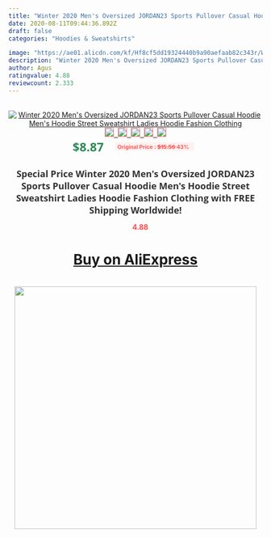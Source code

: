 ```yaml
---
title: "Winter 2020 Men's Oversized JORDAN23 Sports Pullover Casual Hoodie Men's Hoodie Street Sweatshirt Ladies Hoodie Fashion Clothing"
date: 2020-08-11T09:44:36.892Z
draft: false
categories: "Hoodies & Sweatshirts"

image: "https://ae01.alicdn.com/kf/Hf8cf5dd19324440b9a90aefaab82c343r/Winter-2020-Men-s-Oversized-JORDAN23-Sports-Pullover-Casual-Hoodie-Men-s-Hoodie-Street-Sweatshirt-Ladies.jpg"
description: "Winter 2020 Men's Oversized JORDAN23 Sports Pullover Casual Hoodie Men's Hoodie Street Sweatshirt Ladies Hoodie Fashion Clothing"
author: Agus
ratingvalue: 4.88
reviewcount: 2.333
---
```

<br>
<div style="text-align: center;">
<a href="https://s.click.aliexpress.com/e/_9Gcry1" target="_blank" rel="nofollow noopener noreferrer"><img alt="Winter 2020 Men's Oversized JORDAN23 Sports Pullover Casual Hoodie Men's Hoodie Street Sweatshirt Ladies Hoodie Fashion Clothing" class="magnifier-image" src="https://ae01.alicdn.com/kf/Hf8cf5dd19324440b9a90aefaab82c343r/Winter-2020-Men-s-Oversized-JORDAN23-Sports-Pullover-Casual-Hoodie-Men-s-Hoodie-Street-Sweatshirt-Ladies.jpg_640x640.jpg">
<br>
<img style="border:1px solid salmon" src="https://ae01.alicdn.com/kf/Hf8cf5dd19324440b9a90aefaab82c343r/Winter-2020-Men-s-Oversized-JORDAN23-Sports-Pullover-Casual-Hoodie-Men-s-Hoodie-Street-Sweatshirt-Ladies.jpg_120x120.jpg">&nbsp;&nbsp;<img style="border:1px solid salmon" src="https://ae01.alicdn.com/kf/H28400d8692624cfca6db8bee518821aae/Winter-2020-Men-s-Oversized-JORDAN23-Sports-Pullover-Casual-Hoodie-Men-s-Hoodie-Street-Sweatshirt-Ladies.jpg_120x120.jpg">&nbsp;&nbsp;<img style="border:1px solid salmon" src="https://ae01.alicdn.com/kf/H5f6da20aa6ce4fc69aac97ac8f1d0725j/Winter-2020-Men-s-Oversized-JORDAN23-Sports-Pullover-Casual-Hoodie-Men-s-Hoodie-Street-Sweatshirt-Ladies.jpg_120x120.jpg">&nbsp;&nbsp;<img style="border:1px solid salmon" src="https://ae01.alicdn.com/kf/Hf21eb6572ce3487a96e08c4563ea81dbb/Winter-2020-Men-s-Oversized-JORDAN23-Sports-Pullover-Casual-Hoodie-Men-s-Hoodie-Street-Sweatshirt-Ladies.jpg_120x120.jpg">&nbsp;&nbsp;<img style="border:1px solid salmon" src="https://ae01.alicdn.com/kf/H175c9f048df14723a027b9901704922fd/Winter-2020-Men-s-Oversized-JORDAN23-Sports-Pullover-Casual-Hoodie-Men-s-Hoodie-Street-Sweatshirt-Ladies.jpg_120x120.jpg"></a></div><br0>
<div style="text-align: center;"><span style="background-color: white; border: 0px; box-sizing: border-box; color: seagreen; display: inline-block; font-family: &quot;open sans&quot; , &quot;arial&quot; , &quot;helvetica&quot; , sans-serif , &quot;heiti&quot;; font-size: 24px; font-stretch: inherit; font-weight: 700; line-height: inherit; margin: 0px 10px 0px 0px; padding: 0px; vertical-align: middle;">$8.87 </span>
<span style="background: rgb(255 , 241 , 241); border-radius: 3px; border: 0px; box-sizing: border-box; color: #ff4747; display: inline-block; font-family: inherit; font-size: 12px; font-stretch: inherit; font-style: inherit; font-variant: inherit; font-weight: 600; line-height: inherit; margin: 0px; padding: 2px 5px; transform: scale(0.9); vertical-align: middle;">Original Price : <b style="text-decoration: line-through;">$15.56 </b> 43%&nbsp;&nbsp;</span></div>
<h1 style="color: #333333; display: inline-block; font-family: &quot;open sans&quot; , &quot;arial&quot; , &quot;helvetica&quot; , sans-serif , &quot;heiti&quot;; font-size: 18px; font-stretch: inherit; font-weight: 700; text-align: center;">Special Price Winter 2020 Men's Oversized JORDAN23 Sports Pullover Casual Hoodie Men's Hoodie Street Sweatshirt Ladies Hoodie Fashion Clothing with FREE Shipping Worldwide!</h1>
<div style="color: #ff4747; text-align: center;">
<img src="https://4.bp.blogspot.com/-M0ZcTcb-5uY/XleCXlxnR4I/AAAAAAAAAEc/OrjgMkXV1oMQFaCRZj5HQwOCBcu3w1FegCPcBGAYYCw/s1600/star.png" style="height: 15px;">&nbsp;<b>4.88</b></div>
<div class="button_cont" align="center"><a class="buynow_a" href="https://s.click.aliexpress.com/e/_9Gcry1" target="_blank" rel="nofollow noopener noreferrer"><H1>Buy on AliExpress</H1></a></div><br>
<div class="separator" style="clear: both; text-align: center;">
<img src="https://lh3.googleusercontent.com/-pTy5HemUv9M/XlePHvY0dAI/AAAAAAAAAE4/0nX5iRUoIWY8eMW9Dpxeirr157OZliDIgCLcBGAsYHQ/s1600/badge.gif" width="480">
</div>
